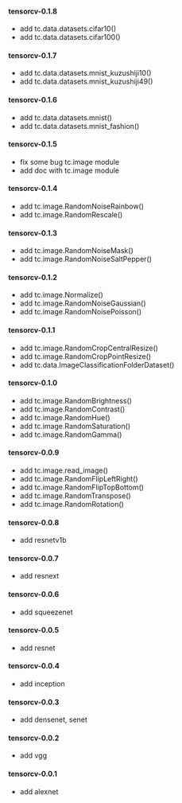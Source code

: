 #### tensorcv-0.1.8
- add tc.data.datasets.cifar10()
- add tc.data.datasets.cifar100()
#### tensorcv-0.1.7
- add tc.data.datasets.mnist_kuzushiji10()
- add tc.data.datasets.mnist_kuzushiji49()
#### tensorcv-0.1.6
- add tc.data.datasets.mnist()
- add tc.data.datasets.mnist_fashion()
#### tensorcv-0.1.5
- fix some bug tc.image module
- add doc with tc.image module
#### tensorcv-0.1.4
- add tc.image.RandomNoiseRainbow()
- add tc.image.RandomRescale()
#### tensorcv-0.1.3
- add tc.image.RandomNoiseMask()
- add tc.image.RandomNoiseSaltPepper()
#### tensorcv-0.1.2
- add tc.image.Normalize()
- add tc.image.RandomNoiseGaussian()
- add tc.image.RandomNoisePoisson()
#### tensorcv-0.1.1
- add tc.image.RandomCropCentralResize()
- add tc.image.RandomCropPointResize()
- add tc.data.ImageClassificationFolderDataset()
#### tensorcv-0.1.0
- add tc.image.RandomBrightness()
- add tc.image.RandomContrast()
- add tc.image.RandomHue()
- add tc.image.RandomSaturation()
- add tc.image.RandomGamma()
#### tensorcv-0.0.9
- add tc.image.read_image()
- add tc.image.RandomFlipLeftRight()
- add tc.image.RandomFlipTopBottom()
- add tc.image.RandomTranspose()
- add tc.image.RandomRotation()
#### tensorcv-0.0.8
- add resnetv1b
#### tensorcv-0.0.7
- add resnext
#### tensorcv-0.0.6
- add squeezenet
#### tensorcv-0.0.5
- add resnet
#### tensorcv-0.0.4
- add inception
#### tensorcv-0.0.3
- add densenet, senet
#### tensorcv-0.0.2
- add vgg
#### tensorcv-0.0.1
- add alexnet
